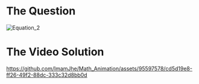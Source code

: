 # The Question
![Equation_2](https://github.com/ImamJhe/Math_Animation/assets/95597578/b314bc21-f54c-43d6-9227-89ee361326f1)

# The Video Solution 
https://github.com/ImamJhe/Math_Animation/assets/95597578/cd5d19e8-ff26-49f2-88dc-333c32d8bb0d

